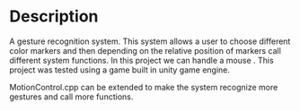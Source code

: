 # Description
A gesture recognition system. This system allows a user to choose different color markers and then depending on the relative position of markers call different system functions. In this project we can handle a mouse . This project was tested using a game built in unity game engine. 

MotionControl.cpp can be extended to make the system recognize more gestures and call more functions.

